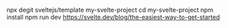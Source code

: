 npx degit sveltejs/template my-svelte-project
cd my-svelte-project
npm install
npm run dev
https://svelte.dev/blog/the-easiest-way-to-get-started
